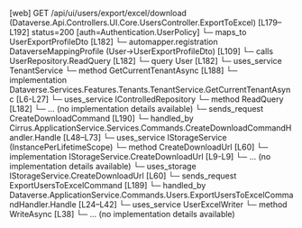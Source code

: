 [web] GET /api/ui/users/export/excel/download  (Dataverse.Api.Controllers.UI.Core.UsersController.ExportToExcel)  [L179–L192] status=200 [auth=Authentication.UserPolicy]
  └─ maps_to UserExportProfileDto [L182]
    └─ automapper.registration DataverseMappingProfile (User->UserExportProfileDto) [L109]
  └─ calls UserRepository.ReadQuery [L182]
  └─ query User [L182]
  └─ uses_service TenantService
    └─ method GetCurrentTenantAsync [L188]
      └─ implementation Dataverse.Services.Features.Tenants.TenantService.GetCurrentTenantAsync [L6-L27]
  └─ uses_service IControlledRepository<User>
    └─ method ReadQuery [L182]
      └─ ... (no implementation details available)
  └─ sends_request CreateDownloadCommand [L190]
    └─ handled_by Cirrus.ApplicationService.Services.Commands.CreateDownloadCommandHandler.Handle [L48–L73]
      └─ uses_service IStorageService (InstancePerLifetimeScope)
        └─ method CreateDownloadUrl [L60]
          └─ implementation IStorageService.CreateDownloadUrl [L9-L9]
          └─ ... (no implementation details available)
      └─ uses_storage IStorageService.CreateDownloadUrl [L60]
  └─ sends_request ExportUsersToExcelCommand [L189]
    └─ handled_by Dataverse.ApplicationService.Commands.Users.ExportUsersToExcelCommandHandler.Handle [L24–L42]
      └─ uses_service UserExcelWriter
        └─ method WriteAsync [L38]
          └─ ... (no implementation details available)

